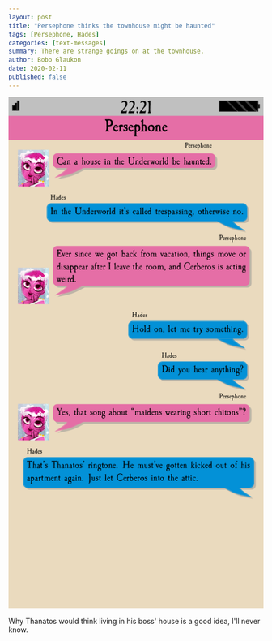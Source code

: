 ```yaml
---
layout: post
title: "Persephone thinks the townhouse might be haunted"
tags: [Persephone, Hades]
categories: [text-messages]
summary: There are strange goings on at the townhouse.
author: Bobo Glaukon
date: 2020-02-11
published: false
---
```


![Hades calls Thanatos' phone, and discovers Thanatos is hiding in the attic.](/assets/img/attic.png) 

Why Thanatos would think living in his boss' house is a good idea, I'll never know.

